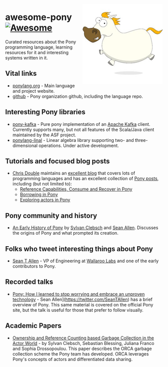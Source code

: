 [<img src="https://github.com/jghoman/awesome-pony/raw/master/ponylang-logo.jpg" align="right">](https://www.ponylang.org/)
# awesome-pony [![Awesome](https://cdn.rawgit.com/sindresorhus/awesome/d7305f38d29fed78fa85652e3a63e154dd8e8829/media/badge.svg)](https://github.com/sindresorhus/awesome)
Curated resources about the Pony programming language, learning resources for it and interesting systems written in it.

## Vital links
* [ponylang.org](https://www.ponylang.org/) - Main language and project website.
* [github](https://github.com/ponylang) - Pony organization github, including the language repo.

## Interesting Pony libraries
* [pony-kafka](https://github.com/WallarooLabs/pony-kafka) - Pure pony implementation of an [Apache Kafka](https://kafka.apache.org/) client.  Currently supports many, but not all features of the Scala/Java client maintained by the ASF project.
* [ponylang-linal](https://github.com/dougmacdoug/ponylang-linal) - Linear algebra library supporting two- and three-dimensional operations. Under active development.

## Tutorials and focused blog posts
* [Chris Double](https://twitter.com/doublec) maintains an [excellent blog](https://bluishcoder.co.nz/index.html) that covers lots of programming languages and has an excellent collection of [Pony posts](https://bluishcoder.co.nz/tags/pony/index.html), including (but not limited to):
   * [Reference Capabilities, Consume and Recover in Pony](https://bluishcoder.co.nz/2017/07/31/reference_capabilities_consume_recover_in_pony.html)
   * [Borrowing in Pony](https://bluishcoder.co.nz/2016/07/18/borrowing-in-pony.html)
   * [Exploring actors in Pony](https://bluishcoder.co.nz/2016/05/11/exploring-actors-in-pony.html)

## Pony community and history
* [An Early History of Pony](https://www.ponylang.org/blog/2017/05/an-early-history-of-pony/) by [Sylvan Clebsch](https://github.com/sylvanc) and [Sean Allen](https://twitter.com/SeanTAllen).  Discusses the origins of Pony and what prompted its creation.

## Folks who tweet interesting things about Pony
* [Sean T Allen](https://twitter.com/SeanTAllen) - VP of Engineering at [Wallaroo Labs](https://www.wallaroolabs.com/) and one of the early contributors to Pony.

## Recorded talks
* [Pony: How I learned to stop worrying and embrace an unproven technology](https://www.infoq.com/presentations/pony-wallaroo) - Sean Allen](https://twitter.com/SeanTAllen) has a brief overview of Pony.  This same material is covered on the official Pony site, but the talk is useful for those that prefer to follow visually.

## Academic Papers
* [Ownership and Reference Counting based Garbage Collection in the Actor World](https://www.doc.ic.ac.uk/~scd/icooolps15_GC.pdf) - 
by Sylvan Clebsch, Sebastian Blessing, Juliana Franco and Sophia Drossopoulou.  This paper describes the ORCA garbage collection scheme the Pony team has developed.  ORCA leverages Pony's concepts of actors and differentiated data sharing.
